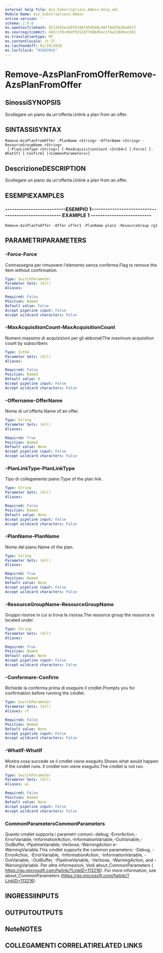 ```yaml
---
external help file: Azs.Subscriptions.Admin-help.xml
Module Name: Azs.Subscriptions.Admin
online version: ''
schema: 2.0.0
ms.openlocfilehash: 9212655ecb5f67dbf459548c48ff6d25420a8537
ms.sourcegitcommit: 4d2c178cd6df9151877b08d54c1f4a228dbec9d1
ms.translationtype: MT
ms.contentlocale: it-IT
ms.lasthandoff: 01/29/2020
ms.locfileid: "93507015"
---
```

# <span data-ttu-id="647f3-101">Remove-AzsPlanFromOffer</span><span class="sxs-lookup"><span data-stu-id="647f3-101">Remove-AzsPlanFromOffer</span></span>

## <span data-ttu-id="647f3-102">Sinossi</span><span class="sxs-lookup"><span data-stu-id="647f3-102">SYNOPSIS</span></span>
<span data-ttu-id="647f3-103">Scollegare un piano da un'offerta.</span><span class="sxs-lookup"><span data-stu-id="647f3-103">Unlink a plan from an offer.</span></span>

## <span data-ttu-id="647f3-104">SINTASSI</span><span class="sxs-lookup"><span data-stu-id="647f3-104">SYNTAX</span></span>

```
Remove-AzsPlanFromOffer -PlanName <String> -OfferName <String> -ResourceGroupName <String>
 [-PlanLinkType <String>] [-MaxAcquisitionCount <Int64>] [-Force] [-WhatIf] [-Confirm] [<CommonParameters>]
```

## <span data-ttu-id="647f3-105">Descrizione</span><span class="sxs-lookup"><span data-stu-id="647f3-105">DESCRIPTION</span></span>
<span data-ttu-id="647f3-106">Scollegare un piano da un'offerta.</span><span class="sxs-lookup"><span data-stu-id="647f3-106">Unlink a plan from an offer.</span></span>

## <span data-ttu-id="647f3-107">ESEMPI</span><span class="sxs-lookup"><span data-stu-id="647f3-107">EXAMPLES</span></span>

### <span data-ttu-id="647f3-108">--------------------------ESEMPIO 1--------------------------</span><span class="sxs-lookup"><span data-stu-id="647f3-108">-------------------------- EXAMPLE 1 --------------------------</span></span>
```
Remove-AzsPlanToOffer -Offer offer1 -PlanName plan1 -ResourceGroup rg1
```

## <span data-ttu-id="647f3-109">PARAMETRI</span><span class="sxs-lookup"><span data-stu-id="647f3-109">PARAMETERS</span></span>

### <span data-ttu-id="647f3-110">-Force</span><span class="sxs-lookup"><span data-stu-id="647f3-110">-Force</span></span>
<span data-ttu-id="647f3-111">Contrassegna per rimuovere l'elemento senza conferma.</span><span class="sxs-lookup"><span data-stu-id="647f3-111">Flag to remove the item without confirmation.</span></span>

```yaml
Type: SwitchParameter
Parameter Sets: (All)
Aliases: 

Required: False
Position: Named
Default value: False
Accept pipeline input: False
Accept wildcard characters: False
```

### <span data-ttu-id="647f3-112">-MaxAcquisitionCount</span><span class="sxs-lookup"><span data-stu-id="647f3-112">-MaxAcquisitionCount</span></span>
<span data-ttu-id="647f3-113">Numero massimo di acquisizioni per gli abbonati</span><span class="sxs-lookup"><span data-stu-id="647f3-113">The maximum acquisition count by subscribers</span></span>

```yaml
Type: Int64
Parameter Sets: (All)
Aliases: 

Required: False
Position: Named
Default value: 0
Accept pipeline input: False
Accept wildcard characters: False
```

### <span data-ttu-id="647f3-114">-Offername</span><span class="sxs-lookup"><span data-stu-id="647f3-114">-OfferName</span></span>
<span data-ttu-id="647f3-115">Nome di un'offerta.</span><span class="sxs-lookup"><span data-stu-id="647f3-115">Name of an offer.</span></span>

```yaml
Type: String
Parameter Sets: (All)
Aliases: 

Required: True
Position: Named
Default value: None
Accept pipeline input: False
Accept wildcard characters: False
```

### <span data-ttu-id="647f3-116">-PlanLinkType</span><span class="sxs-lookup"><span data-stu-id="647f3-116">-PlanLinkType</span></span>
<span data-ttu-id="647f3-117">Tipo di collegamento piano.</span><span class="sxs-lookup"><span data-stu-id="647f3-117">Type of the plan link.</span></span>

```yaml
Type: String
Parameter Sets: (All)
Aliases: 

Required: False
Position: Named
Default value: None
Accept pipeline input: False
Accept wildcard characters: False
```

### <span data-ttu-id="647f3-118">-PlanName</span><span class="sxs-lookup"><span data-stu-id="647f3-118">-PlanName</span></span>
<span data-ttu-id="647f3-119">Nome del piano.</span><span class="sxs-lookup"><span data-stu-id="647f3-119">Name of the plan.</span></span>

```yaml
Type: String
Parameter Sets: (All)
Aliases: 

Required: True
Position: Named
Default value: None
Accept pipeline input: False
Accept wildcard characters: False
```

### <span data-ttu-id="647f3-120">-ResourceGroupName</span><span class="sxs-lookup"><span data-stu-id="647f3-120">-ResourceGroupName</span></span>
<span data-ttu-id="647f3-121">Gruppo risorse in cui si trova la risorsa.</span><span class="sxs-lookup"><span data-stu-id="647f3-121">The resource group the resource is located under.</span></span>

```yaml
Type: String
Parameter Sets: (All)
Aliases: 

Required: True
Position: Named
Default value: None
Accept pipeline input: False
Accept wildcard characters: False
```

### <span data-ttu-id="647f3-122">-Confermare</span><span class="sxs-lookup"><span data-stu-id="647f3-122">-Confirm</span></span>
<span data-ttu-id="647f3-123">Richiede la conferma prima di eseguire il cmdlet.</span><span class="sxs-lookup"><span data-stu-id="647f3-123">Prompts you for confirmation before running the cmdlet.</span></span>

```yaml
Type: SwitchParameter
Parameter Sets: (All)
Aliases: cf

Required: False
Position: Named
Default value: None
Accept pipeline input: False
Accept wildcard characters: False
```

### <span data-ttu-id="647f3-124">-WhatIf</span><span class="sxs-lookup"><span data-stu-id="647f3-124">-WhatIf</span></span>
<span data-ttu-id="647f3-125">Mostra cosa succede se il cmdlet viene eseguito.</span><span class="sxs-lookup"><span data-stu-id="647f3-125">Shows what would happen if the cmdlet runs.</span></span>
<span data-ttu-id="647f3-126">Il cmdlet non viene eseguito.</span><span class="sxs-lookup"><span data-stu-id="647f3-126">The cmdlet is not run.</span></span>

```yaml
Type: SwitchParameter
Parameter Sets: (All)
Aliases: wi

Required: False
Position: Named
Default value: None
Accept pipeline input: False
Accept wildcard characters: False
```

### <span data-ttu-id="647f3-127">CommonParameters</span><span class="sxs-lookup"><span data-stu-id="647f3-127">CommonParameters</span></span>
<span data-ttu-id="647f3-128">Questo cmdlet supporta i parametri comuni:-debug,-ErrorAction,-ErrorVariable,-InformationAction,-InformationVariable,-OutVariable,-OutBuffer,-PipelineVariable,-Verbose,-WarningAction e-WarningVariable.</span><span class="sxs-lookup"><span data-stu-id="647f3-128">This cmdlet supports the common parameters: -Debug, -ErrorAction, -ErrorVariable, -InformationAction, -InformationVariable, -OutVariable, -OutBuffer, -PipelineVariable, -Verbose, -WarningAction, and -WarningVariable.</span></span> <span data-ttu-id="647f3-129">Per altre informazioni, Vedi about_CommonParameters ( https://go.microsoft.com/fwlink/?LinkID=113216) .</span><span class="sxs-lookup"><span data-stu-id="647f3-129">For more information, see about_CommonParameters (https://go.microsoft.com/fwlink/?LinkID=113216).</span></span>

## <span data-ttu-id="647f3-130">INGRESSI</span><span class="sxs-lookup"><span data-stu-id="647f3-130">INPUTS</span></span>

## <span data-ttu-id="647f3-131">OUTPUT</span><span class="sxs-lookup"><span data-stu-id="647f3-131">OUTPUTS</span></span>

## <span data-ttu-id="647f3-132">Note</span><span class="sxs-lookup"><span data-stu-id="647f3-132">NOTES</span></span>

## <span data-ttu-id="647f3-133">COLLEGAMENTI CORRELATI</span><span class="sxs-lookup"><span data-stu-id="647f3-133">RELATED LINKS</span></span>

